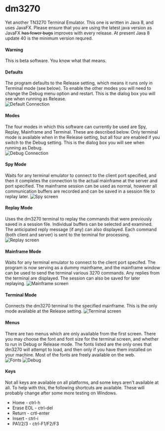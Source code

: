 # dm3270
Yet another TN3270 Terminal Emulator. This one is written in Java 8, and uses JavaFX. Please ensure that you are using the latest java version as JavaFX ~~has fewer bugs~~ improves with every release. At present Java 8 update 40 is the minimum version requred.
#### Warning
This is beta software. You know what that means.
#### Defaults
The program defaults to the Release setting, which means it runs only in Terminal mode (see below). To enable the other modes you will need to change the Debug menu option and restart. This is the dialog box you will see when running as Release.  
![Default Connection](resources/connect1.png?raw=true "default connection")
#### Modes
The four modes in which this software can currently be used are Spy, Replay, Mainframe and Terminal. These are described below. Only terminal mode is available when in the Release setting, but all four are enabled if you switch to the Debug setting. This is the dialog box you will see when running as Debug.  
![Debug Connection](resources/connect2.png?raw=true "debug connection")
#### Spy Mode
Waits for any terminal emulator to connect to the client port specified, and then it completes the connection to the actual mainframe at the server and port specified. The mainframe session can be used as normal, however all communication buffers are recorded and can be saved in a session file to replay later.
![Spy screen](Resources/spy.png?raw=true "spy screen")
#### Replay Mode
Uses the dm3270 terminal to replay the commands that were previously saved in a session file. Individual buffers can be selected and examined. The anticipated reply message (if any) can also displayed. Each command (both client and server) is sent to the terminal for processing.
![Replay screen](Resources/replay.png?raw=true "replay screen")
#### Mainframe Mode
Waits for any terminal emulator to connect to the client port specifed. The program is now serving as a dummy mainframe, and the mainframe window can be used to send the terminal various 3270 commands. Any replies from the terminal are displayed. The session can also be saved for later replaying.
![Mainframe screen](resources/server.png?raw=true "mainframe screen")
#### Terminal Mode
Connects the dm3270 terminal to the specified mainframe. This is the only mode available at the Release setting.
![Terminal screen](resources/terminal.png?raw=true "dm3270")
#### Menus
There are two menus which are only available from the first screen. There you may choose the font and font size for the terminal screen, and whether to run in Debug or Release mode. The fonts listed are the only ones that dm3270 will attempt to load, and then only if you have them installed on your machine. Most of the fonts are freely available on the web.  
![Fonts](resources/fonts.png?raw=true "fonts")
![Debug](resources/debug.png?raw=true "debug")
#### Keys
Not all keys are available on all platforms, and some keys aren't available at all. To help with this, the following shortcuts are available. These will probably change after some more testing on Windows.
* Home - ctrl-h
* Erase EOL - ctrl-del
* Return - crtl-enter
* Insert - ctrl-i
* PA1/2/3 - ctrl-F1/F2/F3
